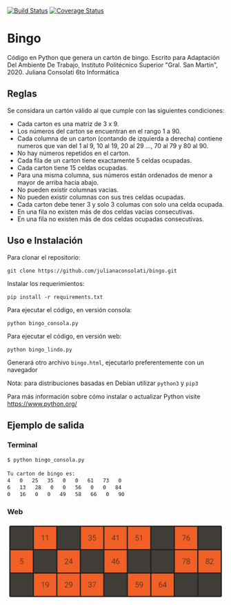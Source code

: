 [![Build Status](https://travis-ci.com/julianaconsolati/bingo.svg?branch=master)](https://travis-ci.com/julianaconsolati/bingo)
[![Coverage Status](https://coveralls.io/repos/github/julianaconsolati/bingo/badge.svg?branch=master)](https://coveralls.io/github/julianaconsolati/bingo?branch=master)
# Bingo
Código en Python que genera un cartón de bingo.
Escrito para Adaptación Del Ambiente De Trabajo, Instituto Politécnico Superior "Gral. San Martín", 2020.
Juliana Consolati 6to Informática
## Reglas
Se considara un cartón válido al que cumple con las siguientes condiciones:
* Cada carton es una matriz de 3 x 9.
* Los números del carton se encuentran en el rango 1 a 90.
* Cada columna de un carton (contando de izquierda a derecha) contiene numeros que van del 1 al 9, 10 al 19, 20 al 29 ..., 70 al 79 y 80 al 90.
* No hay números repetidos en el carton.
* Cada fila de un carton tiene exactamente 5 celdas ocupadas.
* Cada carton tiene 15 celdas ocupadas.
* Para una misma columna, sus números están ordenados de menor a mayor de arriba hacia abajo.
* No pueden existir columnas vacias.
* No pueden existir columnas con sus tres celdas ocupadas.
* Cada carton debe tener 3 y solo 3 columas con solo una celda ocupada.
* En una fila no existen más de dos celdas vacías consecutivas.
* En una fila no existen más de dos celdas ocupadas consecutivas.

## Uso e Instalación
Para clonar el repositorio:
```
git clone https://github.com/julianaconsolati/bingo.git
```
Instalar los requerimientos:
```
pip install -r requirements.txt
```
Para ejecutar el código, en versión consola:
```
python bingo_consola.py
```
Para ejecutar el código, en versión web:
```
python bingo_lindo.py
```
Generará otro archivo `bingo.html`, ejecutarlo preferentemente con un navegador

Nota: para distribuciones basadas en Debian utilizar `python3` y `pip3`

Para más información sobre cómo instalar o actualizar Python visite https://www.python.org/

## Ejemplo de salida

### Terminal
```
$ python bingo_consola.py

Tu carton de bingo es:
4   0   25   35   0   0   61   73   0
6   13   28   0   0   56   0   0   84
0   16   0   0   49   58   66   0   90

```
### Web

![alt text](https://github.com/julianaconsolati/bingo/blob/master/images/bingo.png?raw=true)
